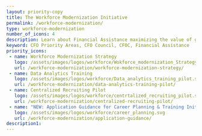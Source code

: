 ```yaml
---
layout: priority-copy
title: The Workforce Modernization Initiative
permalink: /workforce-modernization/
type: workforce-modernization
number_of_icons: 4
description: Learn about Financial Assistance maximizing the value of grant funding.
keyword: CFO Priority Areas, CFO Council, CFOC, Financial Assistance
priority_icons: 
 - name: Workforce Modernization Strategy
   logo: /assets/images/logos/workforce/Wokforce_modernization_Strategy.svg
   url: /workforce-modernization/workforce-modernization-strategy/
 - name: Data Analytics Training
   logo: /assets/images/logos/workforce/Data_analytics_training_pilot.svg
   url: /workforce-modernization/data-analytics-training-pilot/
 - name: Centralized Recruiting Pilot
   logo: /assets/images/logos/workforce/centrtalized_recruiting_pilot.svg
   url: /workforce-modernization/centralized-recruiting-pilot/
 - name: "NEW: Application Guidance for Career Planning & Training Initiative"
   logo: /assets/images/logos/workforce/career_planning.svg
   url: /workforce-modernization/application-guidance/  
description1: 
---
```




